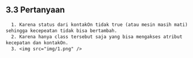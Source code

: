 ## 3.3 Pertanyaan
      1. Karena status dari kontakOn tidak true (atau mesin masih mati) sehingga kecepeatan tidak bisa bertambah.
      2. Karena hanya class tersebut saja yang bisa mengakses atribut kecepatan dan kontakOn.
      3. <img src="img/1.png" />
